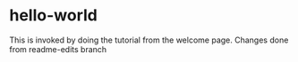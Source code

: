 # hello-world
This is invoked by doing the tutorial from the welcome page.
Changes done from readme-edits branch
